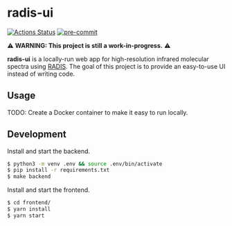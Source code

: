 # radis-ui

[![Actions Status](https://github.com/suzil/radis-ui/workflows/GH/badge.svg)](https://github.com/suzil/radis-ui/actions)
[![pre-commit](https://img.shields.io/badge/pre--commit-enabled-brightgreen?logo=pre-commit&logoColor=white)](https://github.com/pre-commit/pre-commit)

⚠️ **WARNING: This project is still a work-in-progress.** ⚠️

**radis-ui** is a locally-run web app for high-resolution infrared molecular spectra using [RADIS](https://github.com/radis/radis). The goal of this project is to provide an easy-to-use UI instead of writing code.


## Usage

TODO: Create a Docker container to make it easy to run locally.


## Development

Install and start the backend.

```sh
$ python3 -m venv .env && source .env/bin/activate
$ pip install -r requirements.txt
$ make backend
```

Install and start the frontend.

```sh
$ cd frontend/
$ yarn install
$ yarn start
```
